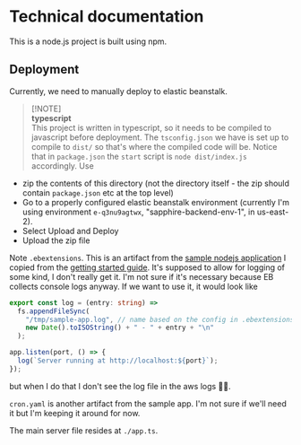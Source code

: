 # Technical documentation

This is a node.js project is built using npm.

## Deployment

Currently, we need to manually deploy to elastic beanstalk.

> [!NOTE]\
> **typescript**\
> This project is written in typescript, so it needs to be compiled to javascript before deployment. The `tsconfig.json` we have is set up to compile to `dist/` so that's where the compiled code will be. Notice that in `package.json` the `start` script is `node dist/index.js` accordingly. Use

- zip the contents of this directory (not the directory itself - the zip should contain `package.json` etc at the top level)
- Go to a properly configured elastic beanstalk environment (currently I'm using
  environment `e-q3nu9agtwx`, "sapphire-backend-env-1", in us-east-2).
- Select Upload and Deploy
- Upload the zip file

Note `.ebextensions`. This is an artifact from the [sample nodejs application](https://docs.aws.amazon.com/elasticbeanstalk/latest/dg/samples/nodejs.zip) I copied from the [getting started guide](https://docs.aws.amazon.com/elasticbeanstalk/latest/dg/GettingStarted.DeployApp.html). It's supposed to allow for logging of some kind, I don't really get it. I'm not sure if it's necessary because EB collects console logs anyway. If we want to use it, it would look like

```ts
export const log = (entry: string) =>
  fs.appendFileSync(
    "/tmp/sample-app.log", // name based on the config in .ebextensions
    new Date().toISOString() + " - " + entry + "\n"
  );

app.listen(port, () => {
  log(`Server running at http://localhost:${port}`);
});
```

but when I do that I don't see the log file in the aws logs 🤷‍♂️.

`cron.yaml` is another artifact from the sample app. I'm not sure if we'll need it but I'm keeping it around for now.

The main server file resides at `./app.ts`.